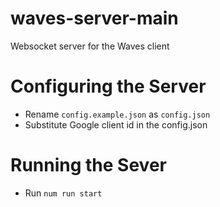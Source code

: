 waves-server-main
=================
Websocket server for the Waves client

Configuring the Server
======================
- Rename `config.example.json` as `config.json`
- Substitute Google client id in the config.json

Running the Sever
=================
- Run `num run start`
